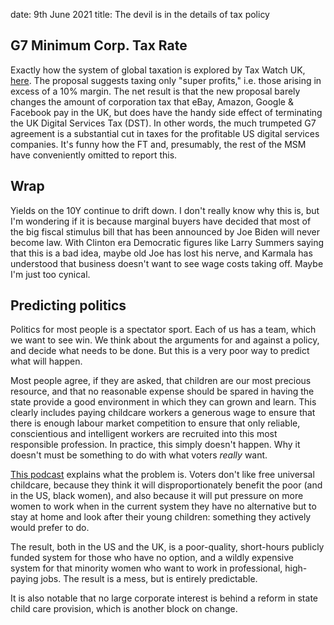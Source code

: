 date: 9th June 2021
title: The devil is in the details of tax policy

## G7 Minimum Corp. Tax Rate

Exactly how the system of global taxation is explored by Tax Watch UK, [here](https://www.taxwatchuk.org/dst_tax_cut/).
The proposal suggests taxing only "super profits," i.e. those arising in excess of a 10% margin.
The net result is that the new proposal barely changes the amount of corporation tax that eBay, Amazon, Google & Facebook pay in the UK, but does have the handy side effect of terminating the UK Digital Services Tax (DST).
In other words, the much trumpeted G7 agreement is a substantial cut in taxes for the profitable US digital services companies.
It's funny how the FT and, presumably, the rest of the MSM have conveniently omitted to report this.

## Wrap

Yields on the 10Y continue to drift down.
I don't really know why this is, but I'm wondering if it is because marginal buyers have decided that most of the big fiscal stimulus bill that has been announced by Joe Biden will never become law. 
With Clinton era Democratic figures like Larry Summers saying that this is a bad idea, maybe old Joe has lost his nerve, and Karmala has understood that business doesn't want to see wage costs taking off.
Maybe I'm just too cynical.

## Predicting politics

Politics for most people is a spectator sport.
Each of us has a team, which we want to see win. 
We think about the arguments for and against a policy, and decide what needs to be done.
But this is a very poor way to predict what will happen.

Most people agree, if they are asked, that children are our most precious resource, and that no reasonable expense should be spared in having the state provide a good environment in which they can grown and learn. 
This clearly includes paying childcare workers a generous wage to ensure that there is enough labour market competition to ensure that only reliable, conscientious and intelligent workers are recruited into this most responsible profession.
In practice, this simply doesn't happen. 
Why it doesn't must be something to do with what voters _really_ want. 

[This podcast](https://www.bostonfed.org/publications/six-hundred-atlantic/season/two/ep-2-us-history-hides-clues-about-child-care-and-the-fight-for-reform.aspx) explains what the problem is. 
Voters don't like free universal childcare, because they think it will disproportionately benefit the poor (and in the US, black women), and also because it will put pressure on more women to work when in the current system they have no alternative but to stay at home and look after their young children: something they actively would prefer to do.

The result, both in the US and the UK, is a poor-quality, short-hours publicly funded system for those who have no option, and a wildly expensive system for that minority women who want to work in professional, high-paying jobs. 
The result is a mess, but is entirely predictable.

It is also notable that no large corporate interest is behind a reform in state child care provision, which is another block on change.

